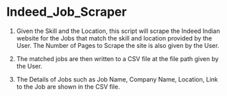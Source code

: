 # Indeed_Job_Scraper

1. Given the Skill and the Location, this script will scrape the Indeed Indian website for the Jobs that match the skill and location provided by the User. The Number of Pages to Scrape the site is also given by the User.

2. The matched jobs are then written to a CSV file at the file path given by the User.

3. The Details of Jobs such as Job Name, Company Name, Location, Link to the Job are shown in the CSV file.
